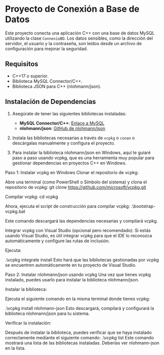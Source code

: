 # Proyecto de Conexión a Base de Datos

Este proyecto conecta una aplicación C++ con una base de datos MySQL utilizando la clase `ConnexioBD`. Los datos sensibles, como la dirección del servidor, el usuario y la contraseña, son leídos desde un archivo de configuración para mejorar la seguridad.

## Requisitos

- C++17 o superior.
- Biblioteca MySQL Connector/C++.
- Biblioteca JSON para C++ (nlohmann/json).

## Instalación de Dependencias

1. Asegúrate de tener las siguientes bibliotecas instaladas:
    - **MySQL Connector/C++**: [Enlace a MySQL](https://dev.mysql.com/downloads/connector/cpp/)
    - **nlohmann/json**: [GitHub de nlohmann/json](https://github.com/nlohmann/json)

2. Instala las bibliotecas necesarias a través de `vcpkg` o `conan` o descárgalas manualmente y configura el proyecto.

3. Para instalar la biblioteca nlohmann/json en Windows, aquí te guiaré paso a paso usando vcpkg, que es una herramienta muy popular para gestionar dependencias en proyectos C++ en Windows.

Paso 1: Instalar vcpkg en Windows
Clonar el repositorio de vcpkg:

Abre una terminal (como PowerShell o Símbolo del sistema) y clona el repositorio de vcpkg:
git clone https://github.com/microsoft/vcpkg.git

Compilar vcpkg:
cd vcpkg

Ahora, ejecuta el script de construcción para compilar vcpkg:
.\bootstrap-vcpkg.bat

Este comando descargará las dependencias necesarias y compilará vcpkg.

Integrar vcpkg con Visual Studio (opcional pero recomendado):
Si estás usando Visual Studio, es útil integrar vcpkg para que el IDE lo reconozca automáticamente y configure las rutas de inclusión.

Ejecuta:

.\vcpkg integrate install
Esto hará que las bibliotecas gestionadas por vcpkg se encuentren automáticamente en tu proyecto de Visual Studio.

Paso 2: Instalar nlohmann/json usando vcpkg
Una vez que tienes vcpkg instalado, puedes usarlo para instalar la biblioteca nlohmann/json.

Instalar la biblioteca:

Ejecuta el siguiente comando en la misma terminal donde tienes vcpkg:

.\vcpkg install nlohmann-json
Esto descargará, compilará y configurará la biblioteca nlohmann/json para tu sistema.

Verificar la instalación:

Después de instalar la biblioteca, puedes verificar que se haya instalado correctamente mediante el siguiente comando:
.\vcpkg list
Este comando mostrará una lista de las bibliotecas instaladas. Deberías ver nlohmann-json en la lista.
